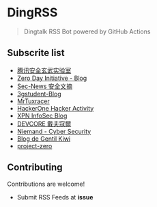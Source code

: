 # DingRSS

> Dingtalk RSS Bot powered by GitHub Actions
>

## Subscrite list

- [腾讯安全玄武实验室](https://xlab.tencent.com/cn/)
- [Zero Day Initiative - Blog](https://www.zerodayinitiative.com/blog/)
- [Sec-News 安全文摘](https://wiki.ioin.in/)
- [3gstudent-Blog](https://3gstudent.github.io/)
- [MrTuxracer](https://www.rcesecurity.com/)
- [HackerOne Hacker Activity](http://rss.ricterz.me/hacktivity)
- [XPN InfoSec Blog](https://blog.xpnsec.com/)
- [DEVCORE 戴夫寇爾](https://devco.re/)
- [Niemand - Cyber Security](https://niemand.com.ar/)
- [Blog de Gentil Kiwi](https://blog.gentilkiwi.com/)
- [project-zero](https://rsshub.app/project-zero-issues)

## Contributing

Contributions are welcome!

* Submit RSS Feeds at **issue**
